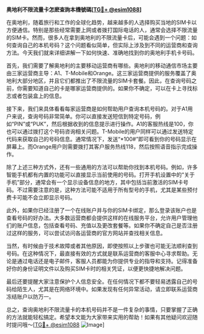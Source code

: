 **奥地利不限流量卡怎麽查詢本機號碼[[TG💪+ @esim1088](https://t.me/s/esim1088)]**

在奥地利，随着旅行和工作的全球化趋势，越来越多的人选择购买当地的SIM卡以方便通信。特别是那些经常需要上网或者拨打国际电话的人，通常会选择不限流量的SIM卡。然而，很多人在拿到奥地利的不限流量卡后，可能会遇到一个问题：如何查询自己的本机号码？这个问题看似简单，但实际上涉及到不同的运营商和查询方法。今天我们就来详细讲解一下如何快速、准确地找到你的奥地利手机卡号码。

首先，我们需要了解奥地利的主要移动运营商有哪些。奥地利的移动通信市场主要由三家运营商主导：A1、T-Mobile和Orange。这三家运营商提供的服务覆盖了奥地利大部分地区，并且它们都推出了不限流量的SIM卡套餐。因此，在查询号码之前，你需要知道自己的卡是哪家运营商提供的。如果你不确定，可以在卡上寻找标志或者包装盒上的信息。

接下来，我们来具体看看每家运营商是如何帮助用户查询本机号码的。对于A1用户来说，查询号码非常简单。你可以直接发送短信到特定号码，例如“PIN”或“PUK”，然后根据收到的信息提示进行操作。A1的客服热线是100，你也可以通过拨打这个号码咨询相关问题。T-Mobile的用户同样可以通过发送特定代码来获取自己的号码信息。通常情况下，发送“*100#”即可看到你的号码显示在屏幕上。而Orange用户则需要拨打其客户服务热线118，然后按照语音指示完成操作。

除了上述三种方式外，还有一些通用的方法可以帮助你找到本机号码。例如，许多智能手机都有内置的功能可以直接显示当前使用的号码。打开手机设置中的“关于手机”部分，通常会有一个显示设备信息的地方，其中包括当前激活的SIM卡号码。不过需要注意的是，这种方法可能不适用于所有型号的手机，尤其是某些预付费卡可能不会立即显示号码。

此外，如果你已经注册了一个在线账户并与你的SIM卡绑定，那么登录该账户也是查看号码的好办法。大多数运营商都会提供这样的在线服务平台，允许用户管理他们的账户信息，包括查看号码、充值以及更改套餐等。如果你不确定自己是否注册过这样的服务，可以尝试访问各运营商的官方网站并查找相关信息。

当然，有时候由于技术故障或者其他原因，即使按照以上步骤也可能无法顺利查到号码。在这种情况下，最直接有效的方式就是联系运营商的客服中心寻求帮助。无论是通过电话还是电子邮件，客服人员都能为你提供专业的指导和支持。记得准备好你的身份证明文件以及购买SIM卡时的相关凭证，以便更快捷地解决问题。

最后还要提醒大家注意保护个人信息安全。在任何情况下都不要轻易透露自己的号码给陌生人，尤其是在网络环境中。如果发现有任何异常活动，请立即联系运营商冻结账户以防万一。

总之，查询奥地利不限流量卡的本机号码并不是一件复杂的事情，只要掌握了正确的方法就能轻松搞定。希望本文能为大家带来实用的帮助！如果有其他疑问欢迎随时提问哦～[[TG💪+ @esim1088](https://t.me/s/esim1088) ![Image](https://i.postimg.cc/4NQfJmqS/Snipaste-2025-05-13-00-14-12.png)]